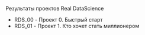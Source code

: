 Результаты проектов Real DataScience
* RDS_00 - Проект 0. Быстрый старт
* RDS_01 - Проект 1. Кто хочет стать миллионером
